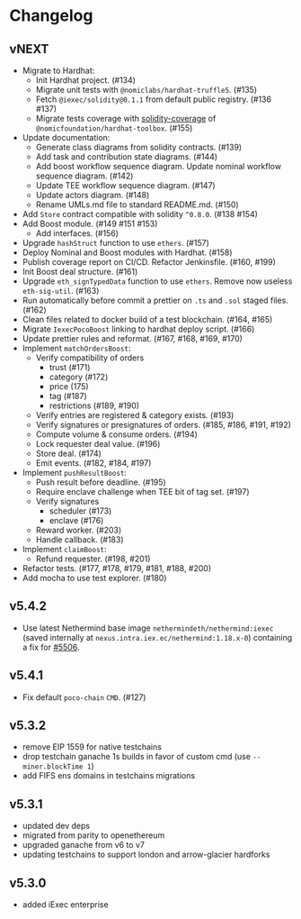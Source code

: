 # Changelog

## vNEXT
- Migrate to Hardhat:
    - Init Hardhat project. (#134)
    - Migrate unit tests with `@nomiclabs/hardhat-truffle5`. (#135)
    - Fetch `@iexec/solidity@0.1.1` from default public registry. (#136 #137)
    - Migrate tests coverage with [solidity-coverage](https://github.com/sc-forks/solidity-coverage) of `@nomicfoundation/hardhat-toolbox`. (#155)
- Update documentation:
    - Generate class diagrams from solidity contracts. (#139)
    - Add task and contribution state diagrams. (#144)
    - Add boost workflow sequence diagram. Update nominal workflow sequence diagram. (#142)
    - Update TEE workflow sequence diagram. (#147)
    - Update actors diagram. (#148)
    - Rename UMLs.md file to standard README.md. (#150)
- Add `Store` contract compatible with solidity `^0.8.0`. (#138 #154)
- Add Boost module. (#149 #151 #153)
    - Add interfaces. (#156)   
- Upgrade `hashStruct` function to use `ethers`. (#157)
- Deploy Nominal and Boost modules with Hardhat. (#158)
- Publish coverage report on CI/CD. Refactor Jenkinsfile. (#160, #199)
- Init Boost deal structure. (#161)
- Upgrade `eth_signTypedData` function to use `ethers`. Remove now useless `eth-sig-util`. (#163)
- Run automatically before commit a prettier on `.ts` and `.sol` staged files. (#162)
- Clean files related to docker build of a test blockchain. (#164, #165)
- Migrate `IexecPocoBoost` linking to hardhat deploy script. (#166)
- Update prettier rules and reformat. (#167, #168, #169, #170)
- Implement `matchOrdersBoost`:
    - Verify compatibility of orders
        - trust (#171)
        - category (#172)
        - price (175)
        - tag (#187)
        - restrictions (#189, #190)
    - Verify entries are registered & category exists. (#193)
    - Verify signatures or presignatures of orders. (#185, #186, #191, #192)
    - Compute volume & consume orders. (#194)
    - Lock requester deal value. (#196)
    - Store deal. (#174)
    - Emit events. (#182, #184, #197)
- Implement `pushResultBoost`:
    - Push result before deadline. (#195)
    - Require enclave challenge when TEE bit of tag set. (#197)
    - Verify signatures
        - scheduler (#173)
        - enclave (#176)
    - Reward worker. (#203)
    - Handle callback. (#183)
- Implement `claimBoost`:
    - Refund requester. (#198, #201)
- Refactor tests. (#177, #178, #179, #181, #188, #200)
- Add mocha to use test explorer. (#180)

## v5.4.2
- Use latest Nethermind base image `nethermindeth/nethermind:iexec`
(saved internally at `nexus.intra.iex.ec/nethermind:1.18.x-0`)
containing a fix for [#5506](https://github.com/NethermindEth/nethermind/issues/5506).

## v5.4.1

- Fix default `poco-chain` `CMD`. (#127)

## v5.3.2

- remove EIP 1559 for native testchains
- drop testchain ganache 1s builds in favor of custom cmd (use `--miner.blockTime 1`)
- add FIFS ens domains in testchains migrations

## v5.3.1

- updated dev deps
- migrated from parity to openethereum
- upgraded ganache from v6 to v7
- updating testchains to support london and arrow-glacier hardforks

## v5.3.0

- added iExec enterprise
